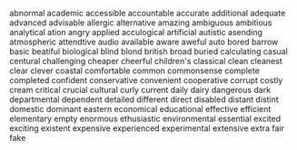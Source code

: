 abnormal
academic
accessible
accountable
accurate
additional
adequate
advanced
advisable
allergic
alternative
amazing
ambiguous
ambitious
analytical
ation
angry
applied
acculogical
artificial
autistic
asending
atmospheric
attendtive
audio
available
aware
aweful
auto
bored
barrow
basic
beatiful
biological
blind
blond
british
broad
buried
calculating
casual
centural
challenging
cheaper
cheerful
children's
classical
clean
cleanest
clear
clever
coastal
comfortable
common
commonsense
complete
completed
confident
conservative
convenient
cooperative
corrupt
costly
cream
critical
crucial
cultural
curly
current
daily
dairy
dangerous
dark
departmental
dependent
detailed
different
direct
disabled
distant
distint
domestic
dominant
eastern
economical
educational
effective
efficient
elementary
empty
enormous
ethusiastic
environmental
essential
excited
exciting
existent
expensive
experienced
experimental
extensive
extra
fair
fake
